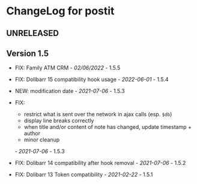 # ChangeLog for postit

## UNRELEASED

## Version 1.5

- FIX: Family ATM CRM - *02/06/2022* - 1.5.5
- FIX: Dolibarr 15 compatibility hook usage - *2022-06-01* - 1.5.4
- NEW: modification date - *2021-07-06* - 1.5.3
- FIX:
  - restrict what is sent over the network in ajax calls (esp. `$db`)
  - display line breaks correctly
  - when title and/or content of note has changed, update timestamp + author
  - minor cleanup

  &dash; *2021-07-06* - 1.5.3
- FIX: Dolibarr 14 compatibility after hook removal - *2021-07-06* - 1.5.2
- FIX: Dolibarr 13 Token compatibility - *2021-02-22* - 1.5.1
